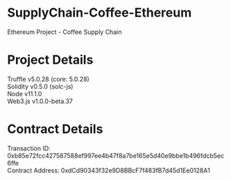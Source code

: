 # SupplyChain-Coffee-Ethereum
Ethereum Project - Coffee Supply Chain

# Project Details
Truffle v5.0.28 (core: 5.0.28)  
Solidity v0.5.0 (solc-js)  
Node v11.1.0  
Web3.js v1.0.0-beta.37  

# Contract Details
Transaction ID: 0xb85e72fcc427587588ef997ee4b47f8a7be165e5d40e9bbe1b496fdcb5ec6ffe  
Contract Address: 0xdCd90343f32e9D8BBcF7f483fB7d45d1Ee0128A1  
